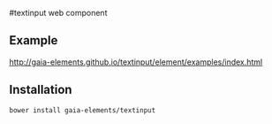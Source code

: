 #textinput web component

## Example

http://gaia-elements.github.io/textinput/element/examples/index.html

## Installation
```
bower install gaia-elements/textinput
```
